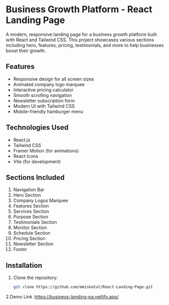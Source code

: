 # Business Growth Platform - React Landing Page

A modern, responsive landing page for a business growth platform built with React and Tailwind CSS. This project showcases various sections including hero, features, pricing, testimonials, and more to help businesses boost their growth.

 <!-- Replace with actual image URL -->

## Features

- Responsive design for all screen sizes
- Animated company logo marquee
- Interactive pricing calculator
- Smooth scrolling navigation
- Newsletter subscription form
- Modern UI with Tailwind CSS
- Mobile-friendly hamburger menu

## Technologies Used

- React.js
- Tailwind CSS
- Framer Motion (for animations)
- React Icons
- Vite (for development)

## Sections Included

1. Navigation Bar
2. Hero Section
3. Company Logos Marquee
4. Features Section
5. Services Section
6. Purpose Section
7. Testimonials Section
8. Monitor Section
9. Schedule Section
10. Pricing Section
11. Newsletter Section
12. Footer

## Installation

1. Clone the repository:
   ```bash
   git clone https://github.com/mmiskatul/React-Landing-Page.git

 2.Demo Link :https://business-landing-pa.netlify.app/
